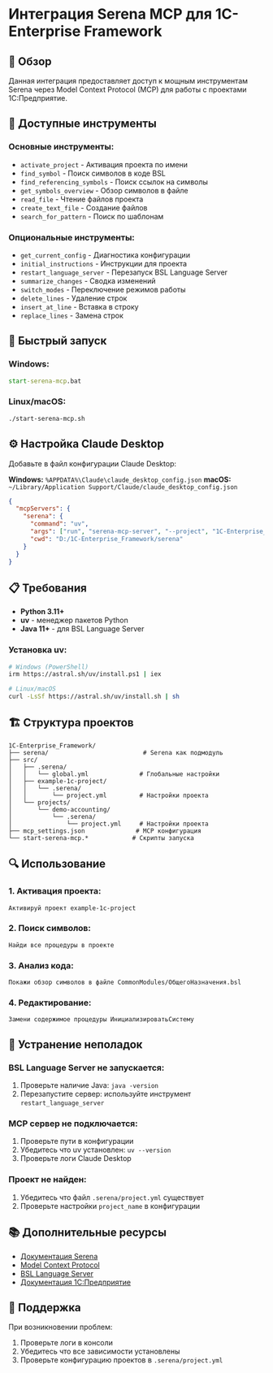 # Интеграция Serena MCP для 1C-Enterprise Framework

## 🎯 Обзор

Данная интеграция предоставляет доступ к мощным инструментам Serena через Model Context Protocol (MCP) для работы с проектами 1C:Предприятие.

## 🔧 Доступные инструменты

### Основные инструменты:
- `activate_project` - Активация проекта по имени
- `find_symbol` - Поиск символов в коде BSL
- `find_referencing_symbols` - Поиск ссылок на символы
- `get_symbols_overview` - Обзор символов в файле
- `read_file` - Чтение файлов проекта
- `create_text_file` - Создание файлов
- `search_for_pattern` - Поиск по шаблонам

### Опциональные инструменты:
- `get_current_config` - Диагностика конфигурации
- `initial_instructions` - Инструкции для проекта
- `restart_language_server` - Перезапуск BSL Language Server
- `summarize_changes` - Сводка изменений
- `switch_modes` - Переключение режимов работы
- `delete_lines` - Удаление строк
- `insert_at_line` - Вставка в строку
- `replace_lines` - Замена строк

## 🚀 Быстрый запуск

### Windows:
```cmd
start-serena-mcp.bat
```

### Linux/macOS:
```bash
./start-serena-mcp.sh
```

## ⚙️ Настройка Claude Desktop

Добавьте в файл конфигурации Claude Desktop:

**Windows:** `%APPDATA%\Claude\claude_desktop_config.json`
**macOS:** `~/Library/Application Support/Claude/claude_desktop_config.json`

```json
{
  "mcpServers": {
    "serena": {
      "command": "uv",
      "args": ["run", "serena-mcp-server", "--project", "1C-Enterprise_Framework"],
      "cwd": "D:/1C-Enterprise_Framework/serena"
    }
  }
}
```

## 📋 Требования

- **Python 3.11+**
- **uv** - менеджер пакетов Python
- **Java 11+** - для BSL Language Server

### Установка uv:
```bash
# Windows (PowerShell)
irm https://astral.sh/uv/install.ps1 | iex

# Linux/macOS
curl -LsSf https://astral.sh/uv/install.sh | sh
```

## 🏗️ Структура проектов

```
1C-Enterprise_Framework/
├── serena/                          # Serena как подмодуль
├── src/
│   ├── .serena/
│   │   └── global.yml              # Глобальные настройки
│   ├── example-1c-project/
│   │   └── .serena/
│   │       └── project.yml         # Настройки проекта
│   └── projects/
│       └── demo-accounting/
│           └── .serena/
│               └── project.yml     # Настройки проекта
├── mcp_settings.json              # MCP конфигурация
└── start-serena-mcp.*            # Скрипты запуска
```

## 🔍 Использование

### 1. Активация проекта:
```
Активируй проект example-1c-project
```

### 2. Поиск символов:
```
Найди все процедуры в проекте
```

### 3. Анализ кода:
```
Покажи обзор символов в файле CommonModules/ОбщегоНазначения.bsl
```

### 4. Редактирование:
```
Замени содержимое процедуры ИнициализироватьСистему
```

## 🐛 Устранение неполадок

### BSL Language Server не запускается:
1. Проверьте наличие Java: `java -version`
2. Перезапустите сервер: используйте инструмент `restart_language_server`

### MCP сервер не подключается:
1. Проверьте пути в конфигурации
2. Убедитесь что uv установлен: `uv --version`
3. Проверьте логи Claude Desktop

### Проект не найден:
1. Убедитесь что файл `.serena/project.yml` существует
2. Проверьте настройки `project_name` в конфигурации

## 📚 Дополнительные ресурсы

- [Документация Serena](https://github.com/oraios/serena)
- [Model Context Protocol](https://modelcontextprotocol.io/)
- [BSL Language Server](https://github.com/1c-syntax/bsl-language-server)
- [Документация 1C:Предприятие](https://its.1c.ru/db/v8std)

## 🤝 Поддержка

При возникновении проблем:
1. Проверьте логи в консоли
2. Убедитесь что все зависимости установлены
3. Проверьте конфигурацию проектов в `.serena/project.yml`
